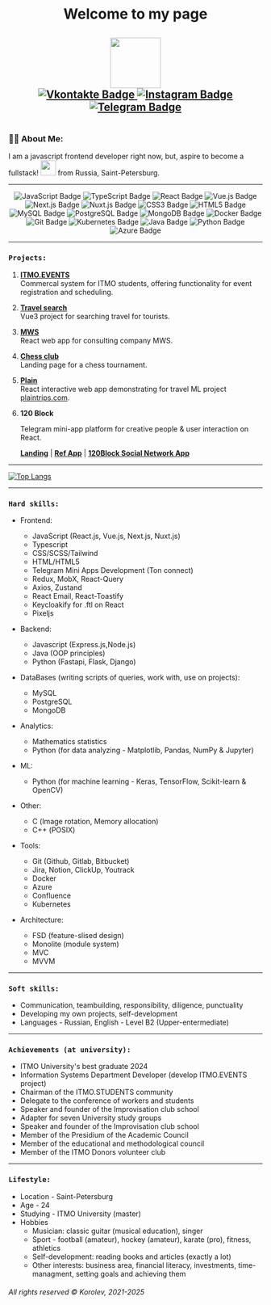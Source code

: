 <div id="header" align="center">
  <h1>
  Welcome to my page
  </h1>
  <h2>
  <img src="https://media.giphy.com/media/HwBlFQZFcAoUcPHZdX/giphy.gif" width="100"/>
  <div id="badges">
  <a href="https://vk.com/icestorm2512">
    <img src="https://img.shields.io/badge/Vkontakte-blue?style=for-the-badge&logo=VK&logoColor=white" alt="Vkontakte Badge"/>
  </a>
  <a href="https://www.instagram.com/__icestorm__/">
    <img src="https://img.shields.io/badge/Instagram-hotpink?style=for-the-badge&logo=Instagram&logoColor=white" alt="Instagram Badge"/>
  </a>
  <a href="https://t.me/korolev_2512">
    <img src="https://img.shields.io/badge/Telegram-darkblue?style=for-the-badge&logo=Telegram&logoColor=white" alt="Telegram Badge"/>
  </a>
  </h2>
    <img src="https://komarev.com/ghpvc/?username=AndromedaSmart&style=flat-square&color=blue" alt=""/>
</div>

### :man_technologist: About Me:
  I am a javascript frontend developer right now, but, aspire to become a fullstack! <img src="https://media.giphy.com/media/WUlplcMpOCEmTGBtBW/giphy.gif" width="30"> from Russia, Saint-Petersburg.
  <!--- :telescope: I’m working as a Software Engineer/Developer in russian company "Gazprombank".
  - :seedling: Developing corporate business platform.
  - :zap: In my free time, I'm looking for problems on Stack Overflow, trying to help people with their problems and read tech articles. -->
<!-- #### Projects I have worked on: -->

- - -
<div align="center">
    <img src="https://img.shields.io/badge/JavaScript-F7DF1E?style=for-the-badge&logo=javascript&logoColor=black" alt="JavaScript Badge"/>
    <img src="https://img.shields.io/badge/TypeScript-007ACC?style=for-the-badge&logo=typescript&logoColor=white" alt="TypeScript Badge"/>
    <img src="https://img.shields.io/badge/React-20232A?style=for-the-badge&logo=react&logoColor=61DAFB" alt="React Badge"/>
    <img src="https://img.shields.io/badge/Vue.js-35495E?style=for-the-badge&logo=vue.js&logoColor=4FC08D" alt="Vue.js Badge"/>
    <img src="https://img.shields.io/badge/Next.js-000000?style=for-the-badge&logo=next.js&logoColor=white" alt="Next.js Badge"/>
    <img src="https://img.shields.io/badge/Nuxt.js-00C58E?style=for-the-badge&logo=nuxt.js&logoColor=white" alt="Nuxt.js Badge"/>
    <img src="https://img.shields.io/badge/CSS3-1572B6?style=for-the-badge&logo=css3&logoColor=white" alt="CSS3 Badge"/>
    <img src="https://img.shields.io/badge/HTML5-E34F26?style=for-the-badge&logo=html5&logoColor=white" alt="HTML5 Badge"/>
    <img src="https://img.shields.io/badge/MySQL-4479A1?style=for-the-badge&logo=mysql&logoColor=white" alt="MySQL Badge"/>
    <img src="https://img.shields.io/badge/PostgreSQL-336791?style=for-the-badge&logo=postgresql&logoColor=white" alt="PostgreSQL Badge"/>
    <img src="https://img.shields.io/badge/MongoDB-47A248?style=for-the-badge&logo=mongodb&logoColor=white" alt="MongoDB Badge"/>
    <img src="https://img.shields.io/badge/Docker-2496ED?style=for-the-badge&logo=docker&logoColor=white" alt="Docker Badge"/>
    <img src="https://img.shields.io/badge/Git-F05032?style=for-the-badge&logo=git&logoColor=white" alt="Git Badge"/>
    <img src="https://img.shields.io/badge/Kubernetes-326CE5?style=for-the-badge&logo=kubernetes&logoColor=white" alt="Kubernetes Badge"/>
      <img src="https://img.shields.io/badge/Java-ED8B00?style=for-the-badge&logo=java&logoColor=white" alt="Java Badge"/>
    <img src="https://img.shields.io/badge/Python-3776AB?style=for-the-badge&logo=python&logoColor=white" alt="Python Badge"/>
    <img src="https://img.shields.io/badge/Azure-0078D4?style=for-the-badge&logo=microsoft-azure&logoColor=white" alt="Azure Badge"/>
</div>

- - -
### `Projects:`

1. **[ITMO.EVENTS](https://itmo.events/)**  
   Commercal system for ITMO students, offering functionality for event registration and scheduling.

2. **[Travel search](https://sputnik8.vercel.app/)**  
   Vue3 project for searching travel for tourists.

3. **[MWS](https://mws-eta.vercel.app/)**  
   React web app for consulting company MWS.

4. **[Chess club](https://kraud-chess.vercel.app)**  
    Landing page for a chess tournament.

5. **[Plain](https://plain-sand.vercel.app/)**  
   React interactive web app demonstrating for travel ML project [plaintrips.com](https://plaintrips.com/).
   
6. **120 Block**
   
   Telegram mini-app platform for creative people & user interaction on React.
   
   **[Landing](https://120block.ru/)**  |  **[Ref App](https://t.me/block_120bot/blockapp?startapp=rcZlIMXICd)**  |  **[120Block Social Network App](https://t.me/DeployServerMiniAppBot/)**  

   
- - -
[![Top Langs](https://github-readme-stats.vercel.app/api/top-langs/?username=anuraghazra&layout=compact)](https://github.com/anuraghazra/github-readme-stats)
- - -

### `Hard skills:`

- Frontend:
  - JavaScript (React.js, Vue.js, Next.js, Nuxt.js)
  - Typescript
  - CSS/SCSS/Tailwind
  - HTML/HTML5
  - Telegram Mini Apps Development (Ton connect)
  - Redux, MobX, React-Query
  - Axios, Zustand
  - React Email, React-Toastify
  - Keycloakify for .ftl on React
  - Pixeljs
    
- Backend:
  - Javascript (Express.js,Node.js)
  - Java (OOP principles)
  - Python (Fastapi, Flask, Django)
    
- DataBases (writing scripts of queries, work with, use on projects):
  - MySQL
  - PostgreSQL
  - MongoDB
    
- Analytics:
  - Mathematics statistics
  - Python (for data analyzing - Matplotlib, Pandas, NumPy & Jupyter)

- ML:
  - Python (for machine learning - Keras, TensorFlow, Scikit-learn & OpenCV)
 
- Other:
  - С (Image rotation, Memory allocation)
  - С++ (POSIX)
    
- Tools:
  - Git (Github, Gitlab, Bitbucket)
  - Jira, Notion, ClickUp, Youtrack
  - Docker
  - Azure
  - Confluence
  - Kubernetes
    
- Architecture:
  - FSD (feature-slised design)
  - Monolite (module system)
  - MVC
  - MVVM
    
- - -

### `Soft skills:`
- Communication, teambuilding, responsibility, diligence, punctuality
- Developing my own projects, self-development
- Languages - Russian, English - Level B2 (Upper-entermediate)
  
- - -

### `Achievements (at university):`
- ITMO University's best graduate 2024
- Information Systems Department Developer (develop ITMO.EVENTS project)
- Chairman of the ITMO.STUDENTS community
- Delegate to the conference of workers and students
- Speaker and founder of the Improvisation club school
- Adapter for seven University study groups
- Speaker and founder of the Improvisation club school
- Member of the Presidium of the Academic Council
- Member of the educational and methodological council
- Member of the ITMO Donors volunteer club

  
- - -

### `Lifestyle:`
- Location - Saint-Petersburg
- Age - 24
- Studying - ITMO University (master)
- Hobbies
  - Musician: classic guitar (musical education), singer
  - Sport - football (amateur), hockey (amateur), karate (pro), fitness, athletics
  - Self-development: reading books and articles (exactly a lot)
  - Other interests: business area, financial literacy, investments, time-managment, setting goals and achieving them
<!--

Some info:<br/>
ITMO University, 4d year student.
-->
###### _All rights reserved © Korolev, 2021-2025_
